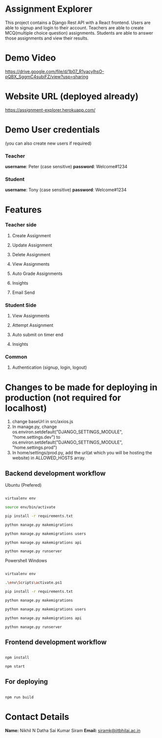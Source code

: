 
  
  

# Assignment Explorer

This project contains a Django Rest API with a React frontend. Users are able to signup and login to their account. Teachers are able to create MCQ(multiple choice question) assignments. Students are able to answer those assignments and view their results.

# Demo Video
https://drive.google.com/file/d/1b07_R1yacylhsO-pQBX_SggmC4subiFZ/view?usp=sharing


# Website URL (deployed already)

https://assignment-explorer.herokuapp.com/

# Demo User credentials
(you can also create new users if required)
### Teacher
**username**: Peter (case sensitive)
**password**: Welcome#1234

### Student
**username**: Tony (case sensitive)
**password**: Welcome#1234


# Features
### Teacher side
 1.  Create Assignment
    
2.  Update Assignment
    
3.  Delete Assignment
    
4.  View Assignments
    
5.  Auto Grade Assignments
    
6.  Insights
    
7.  Email Send

### Student Side
1.  View Assignments
    
2.  Attempt Assignment
3. Auto submit on timer end 
    
4.  Insights

### Common
1.  Authentication (signup, login, logout)
  


# Changes to be made for deploying in production (not required for localhost)
 1. change baseUrl in src/axios.js
 2. In manage.py, change os.environ.setdefault("DJANGO_SETTINGS_MODULE", "home.settings.dev") to os.environ.setdefault("DJANGO_SETTINGS_MODULE", "home.settings.prod")
 3. In home/settings/prod.py,  add the url(at which you will be hosting the website) in ALLOWED_HOSTS array.


## Backend development workflow

  Ubuntu (Prefered)

```bash

virtualenv env

source env/bin/activate 

pip install -r requirements.txt

python manage.py makemigrations

python manage.py makemigrations users

python manage.py makemigrations api

python manage.py runserver

```

Powershell Windows


```bash

virtualenv env

.\env\Scripts\activate.ps1

pip install -r requirements.txt

python manage.py makemigrations

python manage.py makemigrations users

python manage.py makemigrations api

python manage.py runserver

```
  

## Frontend development workflow

  

```bash

npm install

npm start

```

  

## For deploying

  

```bash

npm run build

```




# Contact Details
**Name:** Nikhil N Datha Sai Kumar Siram
**Email:** siramk@iitbhilai.ac.in

